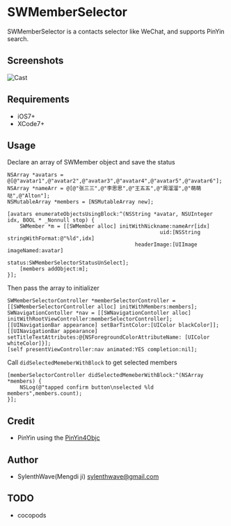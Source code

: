 # SWMemberSelector

SWMemberSelector is a contacts selector like WeChat, and supports PinYin search.

## Screenshots

![Cast](http://7o51ag.com1.z0.glb.clouddn.com/github_swmemberselector.gif)

## Requirements

* iOS7+
* XCode7+

## Usage

Declare an array of SWMember object and save the status

```
NSArray *avatars = @[@"avatar1",@"avatar2",@"avatar3",@"avatar4",@"avatar5",@"avatar6"];
NSArray *nameArr = @[@"张三三",@"李思思",@"王五五",@"周溜溜",@"萌萌哒",@"Alton"];
NSMutableArray *members = [NSMutableArray new];
    
[avatars enumerateObjectsUsingBlock:^(NSString *avatar, NSUInteger idx, BOOL * _Nonnull stop) {
    SWMember *m = [[SWMember alloc] initWithNickname:nameArr[idx] 
                                                 uid:[NSString stringWithFormat:@"%ld",idx] 
                                         headerImage:[UIImage imageNamed:avatar] 
                                              status:SWMemberSelectorStatusUnSelect];
    [members addObject:m];
}];
```

Then pass the array to initializer

```
SWMemberSelectorController *memberSelectorController = [[SWMemberSelectorController alloc] initWithMembers:members];
SWNavigationContoller *nav = [[SWNavigationContoller alloc] initWithRootViewController:memberSelectorController];
[[UINavigationBar appearance] setBarTintColor:[UIColor blackColor]];
[[UINavigationBar appearance] setTitleTextAttributes:@{NSForegroundColorAttributeName: [UIColor whiteColor]}];
[self presentViewController:nav animated:YES completion:nil];
```
Call `didSelectedMemeberWithBlock` to get selected members

```
[memberSelectorController didSelectedMemeberWithBlock:^(NSArray *members) {
    NSLog(@"tapped confirm button\nselected %ld members",members.count);
}];
```

## Credit
* PinYin using the [PinYin4Objc](https://github.com/kimziv/PinYin4Objc)

## Author
* SylenthWave(Mengdi ji) [sylenthwave@gmail.com](sylenthwave@gmail.com)

## TODO
* cocopods
